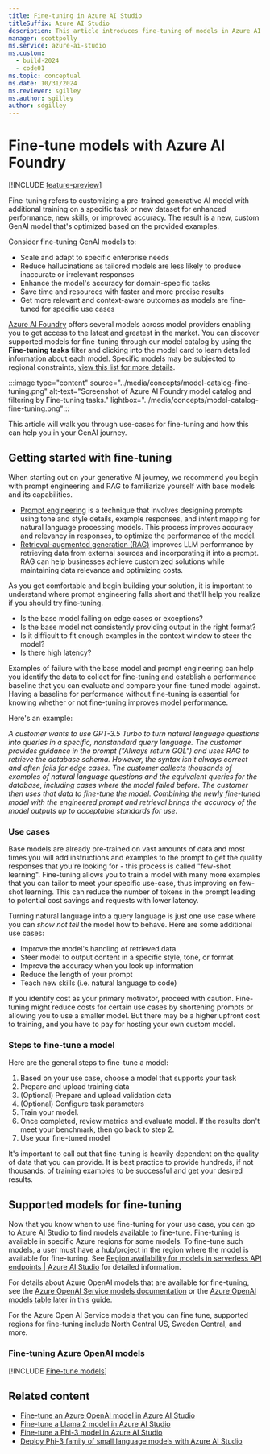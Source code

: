 ```yaml
---
title: Fine-tuning in Azure AI Studio
titleSuffix: Azure AI Studio
description: This article introduces fine-tuning of models in Azure AI Studio.
manager: scottpolly
ms.service: azure-ai-studio
ms.custom:
  - build-2024
  - code01
ms.topic: conceptual
ms.date: 10/31/2024
ms.reviewer: sgilley
ms.author: sgilley
author: sdgilley
---
```


# Fine-tune models with Azure AI Foundry

[!INCLUDE [feature-preview](../includes/feature-preview.md)]

Fine-tuning refers to customizing a pre-trained generative AI model with additional training on a specific task or new dataset for enhanced performance, new skills, or improved accuracy. The result is a new, custom GenAI model that's optimized based on the provided examples.

Consider fine-tuning GenAI models to:
- Scale and adapt to specific enterprise needs
- Reduce hallucinations as tailored models are less likely to produce inaccurate or irrelevant responses
- Enhance the model's accuracy for domain-specific tasks
- Save time and resources with faster and more precise results
- Get more relevant and context-aware outcomes as models are fine-tuned for specific use cases

[Azure AI Foundry](https://ai.azure.com) offers several models across model providers enabling you to get access to the latest and greatest in the market. You can discover supported models for fine-tuning through our model catalog by using the **Fine-tuning tasks** filter and clicking into the model card to learn detailed information about each model. Specific models may be subjected to regional constraints, [view this list for more details](#supported-models-for-fine-tuning). 

:::image type="content" source="../media/concepts/model-catalog-fine-tuning.png" alt-text="Screenshot of Azure AI Foundry model catalog and filtering by Fine-tuning tasks." lightbox="../media/concepts/model-catalog-fine-tuning.png":::

This article will walk you through use-cases for fine-tuning and how this can help you in your GenAI journey.

## Getting started with fine-tuning

When starting out on your generative AI journey, we recommend you begin with prompt engineering and RAG to familiarize yourself with base models and its capabilities. 
- [Prompt engineering](../../ai-services/openai/concepts/prompt-engineering.md) is a technique that involves designing prompts using tone and style details, example responses, and intent mapping for natural language processing models. This process improves accuracy and relevancy in responses, to optimize the performance of the model.
- [Retrieval-augmented generation (RAG)](../concepts/retrieval-augmented-generation.md) improves LLM performance by retrieving data from external sources and incorporating it into a prompt. RAG can help businesses achieve customized solutions while maintaining data relevance and optimizing costs.

As you get comfortable and begin building your solution, it is important to understand where prompt engineering falls short and that'll help you realize if you should try fine-tuning. 
- Is the base model failing on edge cases or exceptions? 
- Is the base model not consistently providing output in the right format?
- Is it difficult to fit enough examples in the context window to steer the model?
- Is there high latency?

Examples of failure with the base model and prompt engineering can help you identify the data to collect for fine-tuning and establish a performance baseline that you can evaluate and compare your fine-tuned model against. Having a baseline for performance without fine-tuning is essential for knowing whether or not fine-tuning improves model performance.

Here's an example: 

_A customer wants to use GPT-3.5 Turbo to turn natural language questions into queries in a specific, nonstandard query language. The customer provides guidance in the prompt ("Always return GQL") and uses RAG to retrieve the database schema. However, the syntax isn't always correct and often fails for edge cases. The customer collects thousands of examples of natural language questions and the equivalent queries for the database, including cases where the model failed before. The customer then uses that data to fine-tune the model. Combining the newly fine-tuned model with the engineered prompt and retrieval brings the accuracy of the model outputs up to acceptable standards for use._

### Use cases

Base models are already pre-trained on vast amounts of data and most times you will add instructions and examples to the prompt to get the quality responses that you're looking for - this process is called "few-shot learning". Fine-tuning allows you to train a model with many more examples that you can tailor to meet your specific use-case, thus improving on few-shot learning. This can reduce the number of tokens in the prompt leading to potential cost savings and requests with lower latency. 

Turning natural language into a query language is just one use case where you can  _show not tell_ the model how to behave. Here are some additional use cases:
- Improve the model's handling of retrieved data
- Steer model to output content in a specific style, tone, or format
- Improve the accuracy when you look up information
- Reduce the length of your prompt
- Teach new skills (i.e. natural language to code)

If you identify cost as your primary motivator, proceed with caution. Fine-tuning might reduce costs for certain use cases by shortening prompts or allowing you to use a smaller model. But there may be a higher upfront cost to training, and you have to pay for hosting your own custom model. 

### Steps to fine-tune a model
Here are the general steps to fine-tune a model:
1. Based on your use case, choose a model that supports your task
2. Prepare and upload training data
3. (Optional) Prepare and upload validation data
4. (Optional) Configure task parameters
5. Train your model. 
6. Once completed, review metrics and evaluate model. If the results don't meet your benchmark, then go back to step 2.
7. Use your fine-tuned model

It's important to call out that fine-tuning is heavily dependent on the quality of data that you can provide. It is best practice to provide hundreds, if not thousands, of training examples to be successful and get your desired results.

## Supported models for fine-tuning

Now that you know when to use fine-tuning for your use case, you can go to Azure AI Studio to find models available to fine-tune. Fine-tuning is available in specific Azure regions for some models. To fine-tune such models, a user must have a hub/project in the region where the model is available for fine-tuning. See [Region availability for models in serverless API endpoints | Azure AI Studio](deploy-models-serverless-availability.md) for detailed information.

For details about Azure OpenAI models that are available for fine-tuning, see the [Azure OpenAI Service models documentation](../../ai-services/openai/concepts/models.md#fine-tuning-models) or the [Azure OpenAI models table](#fine-tuning-azure-openai-models) later in this guide.


For the Azure Open AI  Service models that you can fine tune, supported regions for fine-tuning include North Central US, Sweden Central, and more.

### Fine-tuning Azure OpenAI models

[!INCLUDE [Fine-tune models](../../ai-services/openai/includes/fine-tune-models.md)]

## Related content

- [Fine-tune an Azure OpenAI model in Azure AI Studio](../../ai-services/openai/how-to/fine-tuning.md?context=/azure/ai-studio/context/context)
- [Fine-tune a Llama 2 model in Azure AI Studio](../how-to/fine-tune-model-llama.md)
- [Fine-tune a Phi-3 model in Azure AI Studio](../how-to/fine-tune-phi-3.md)
- [Deploy Phi-3 family of small language models with Azure AI Studio](../how-to/deploy-models-phi-3.md)
